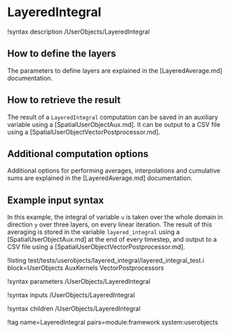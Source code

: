 # LayeredIntegral

!syntax description /UserObjects/LayeredIntegral

## How to define the layers

The parameters to define layers are explained in the [LayeredAverage.md] documentation.

## How to retrieve the result

The result of a `LayeredIntegral` computation can be saved in an auxiliary variable using a
[SpatialUserObjectAux.md]. It can be output to a CSV file using a [SpatialUserObjectVectorPostprocessor.md].

## Additional computation options

Additional options for performing averages, interpolations and cumulative sums are explained in the
[LayeredAverage.md] documentation.

## Example input syntax

In this example, the integral of variable `u` is taken over the whole domain in direction `y` over
three layers, on every linear iteration. The result of this averaging is stored in the variable
`layered_integral` using a [SpatialUserObjectAux.md] at the end of every timestep, and output to a
CSV file using a [SpatialUserObjectVectorPostprocessor.md].

!listing test/tests/userobjects/layered_integral/layered_integral_test.i block=UserObjects AuxKernels VectorPostprocessors

!syntax parameters /UserObjects/LayeredIntegral

!syntax inputs /UserObjects/LayeredIntegral

!syntax children /UserObjects/LayeredIntegral

!tag name=LayeredIntegral pairs=module:framework system:userobjects
